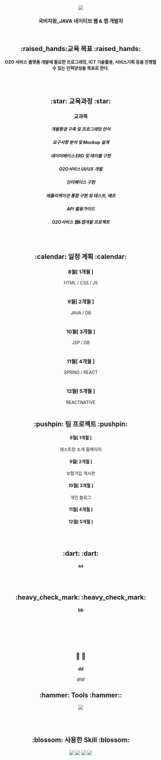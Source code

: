<div align=center>
  <img src="https://capsule-render.vercel.app/api?type=waving&color=d6e0f0&height=200&section=header&text=그린컴퓨터아카데미학원&fontSize=75&fontColor=random" />
  <h3> 국비지원_JAVA 네이티브 웹 & 앱 개발자 </h3> <br>
  
  <h2> :raised_hands:교육 목표 :raised_hands: </h2>
  <h4> O2O 서비스 플랫폼 개발에 필요한 프로그래밍, ICT 기술활용, 서비스기획 등을 진행할 수 있는 인력양성을 목표로 한다. </h4> <br><br>
  
  <h2> :star: 교육과정 :star: </h2>
  <h3> 교과목 </h3>
  <h5> 개발환경 구축 및 프로그래밍 언어 </h5>
  <h5> 요구사항 분석 및 Mockup 설계 </h5>
  <h5> 데이터베이스 ERD 및 테이블 구현 </h5>
  <h5> O2O서비스 UI/UX 개발 </h5>
  <h5> 인터페이스 구현 </h5>
  <h5> 애플리케이션 통합 구현 및 테스트, 배포 </h5>
  <h5> API 활용가이드 </h5>
  <h5> O2O서비스 웹&앱개발 프로젝트 </h5> <br><br>
  
  <h2> :calendar: 일정 계획 :calendar: </h2>
  <h3> 8월[ 1개월 ] </h3>
   HTML / CSS / JS <br> <br>
  <h3> 9월[ 2개월 ] </h3>
   JAVA / DB <br> <br> 
  <h3> 10월[ 3개월 ] </h3>
   JSP / DB <br> <br> 
  <h3> 11월[ 4개월 ] </h3>
   SPRING / REACT <br> <br> 
  <h3> 12월[ 5개월 ] </h3>
   REACTNATIVE <br> <br> 

  <h2> :pushpin: 팀 프로젝트 :pushpin: </h2>
  <h4> 8월[ 1개월 ]</h4>
  레스토랑 소개 홈페이지 <br>
  <h4> 9월[ 2개월 ]</h4>
  보험가입 게시판<br>
  <h4> 10월[ 3개월 ]</h4>
  개인 블로그<br>
  <h4> 11월[ 4개월 ]</h4>
  
  <h4> 12월[ 5개월 ]</h4>
  <br><br>
</div>

<div align=center>
  <h2> :dart:  :dart: </h2>
  <h4> aa </h4> <br><br>

  <h2> :heavy_check_mark:  :heavy_check_mark: </h2>
  <h4> bb </h4> <br><br>
  
  
  
  <br><br><h2> :raised_hands:  :raised_hands: </h2>
  <h4> dd </h4>
  dfdf
  

  <h2> :hammer: Tools :hammer:: </h2>
  <h4> <img src="https://img.shields.io/badge/eclipse-2C2255?style=flat-square&logo=eclipse&logoColor=white"/> </h4> <br><br>
  
  <h2> :blossom: 사용한 Skill :blossom: </h2>
  <h4> <img src="https://img.shields.io/badge/HTML-E04F11?style=flat-square&logo=HTML5&logoColor=white"/> <img src="https://img.shields.io/badge/CSS-1342DD?style=flat-square&logo=CSS3&logoColor=white"/> <img src="https://img.shields.io/badge/JavaScript-FFCA28?style=flat-square&logo=JavaScript&logoColor=white"/> <img src="https://img.shields.io/badge/git-24292F?style=flat-square&logo=github&logoColor=white"/> </h4> <br><br>
  
 

</div>
